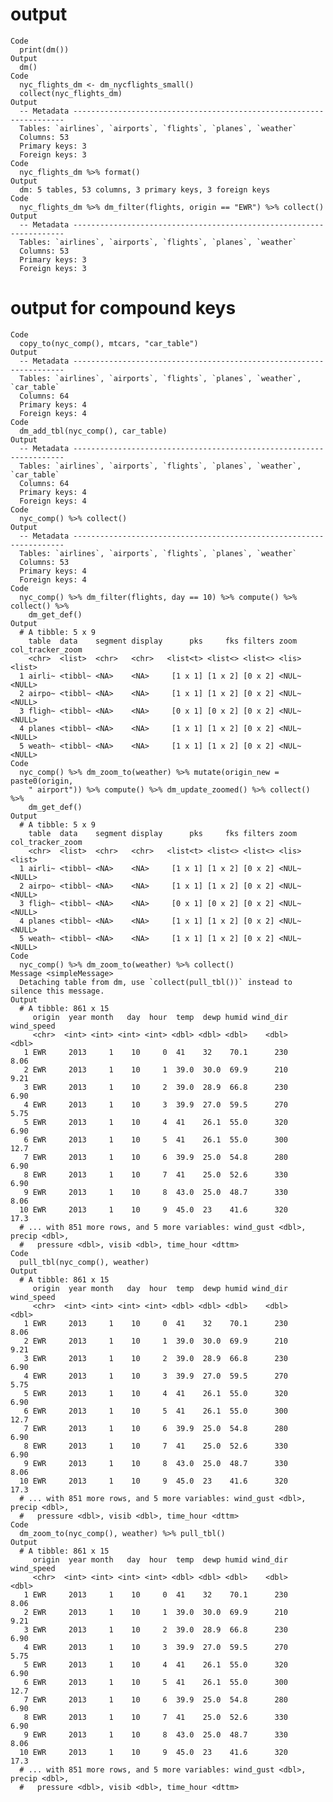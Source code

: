 # output

    Code
      print(dm())
    Output
      dm()
    Code
      nyc_flights_dm <- dm_nycflights_small()
      collect(nyc_flights_dm)
    Output
      -- Metadata --------------------------------------------------------------------
      Tables: `airlines`, `airports`, `flights`, `planes`, `weather`
      Columns: 53
      Primary keys: 3
      Foreign keys: 3
    Code
      nyc_flights_dm %>% format()
    Output
      dm: 5 tables, 53 columns, 3 primary keys, 3 foreign keys
    Code
      nyc_flights_dm %>% dm_filter(flights, origin == "EWR") %>% collect()
    Output
      -- Metadata --------------------------------------------------------------------
      Tables: `airlines`, `airports`, `flights`, `planes`, `weather`
      Columns: 53
      Primary keys: 3
      Foreign keys: 3

# output for compound keys

    Code
      copy_to(nyc_comp(), mtcars, "car_table")
    Output
      -- Metadata --------------------------------------------------------------------
      Tables: `airlines`, `airports`, `flights`, `planes`, `weather`, `car_table`
      Columns: 64
      Primary keys: 4
      Foreign keys: 4
    Code
      dm_add_tbl(nyc_comp(), car_table)
    Output
      -- Metadata --------------------------------------------------------------------
      Tables: `airlines`, `airports`, `flights`, `planes`, `weather`, `car_table`
      Columns: 64
      Primary keys: 4
      Foreign keys: 4
    Code
      nyc_comp() %>% collect()
    Output
      -- Metadata --------------------------------------------------------------------
      Tables: `airlines`, `airports`, `flights`, `planes`, `weather`
      Columns: 53
      Primary keys: 4
      Foreign keys: 4
    Code
      nyc_comp() %>% dm_filter(flights, day == 10) %>% compute() %>% collect() %>%
        dm_get_def()
    Output
      # A tibble: 5 x 9
        table  data    segment display      pks     fks filters zoom  col_tracker_zoom
        <chr>  <list>  <chr>   <chr>   <list<t> <list<> <list<> <lis> <list>          
      1 airli~ <tibbl~ <NA>    <NA>     [1 x 1] [1 x 2] [0 x 2] <NUL~ <NULL>          
      2 airpo~ <tibbl~ <NA>    <NA>     [1 x 1] [1 x 2] [0 x 2] <NUL~ <NULL>          
      3 fligh~ <tibbl~ <NA>    <NA>     [0 x 1] [0 x 2] [0 x 2] <NUL~ <NULL>          
      4 planes <tibbl~ <NA>    <NA>     [1 x 1] [1 x 2] [0 x 2] <NUL~ <NULL>          
      5 weath~ <tibbl~ <NA>    <NA>     [1 x 1] [1 x 2] [0 x 2] <NUL~ <NULL>          
    Code
      nyc_comp() %>% dm_zoom_to(weather) %>% mutate(origin_new = paste0(origin,
        " airport")) %>% compute() %>% dm_update_zoomed() %>% collect() %>%
        dm_get_def()
    Output
      # A tibble: 5 x 9
        table  data    segment display      pks     fks filters zoom  col_tracker_zoom
        <chr>  <list>  <chr>   <chr>   <list<t> <list<> <list<> <lis> <list>          
      1 airli~ <tibbl~ <NA>    <NA>     [1 x 1] [1 x 2] [0 x 2] <NUL~ <NULL>          
      2 airpo~ <tibbl~ <NA>    <NA>     [1 x 1] [1 x 2] [0 x 2] <NUL~ <NULL>          
      3 fligh~ <tibbl~ <NA>    <NA>     [0 x 1] [0 x 2] [0 x 2] <NUL~ <NULL>          
      4 planes <tibbl~ <NA>    <NA>     [1 x 1] [1 x 2] [0 x 2] <NUL~ <NULL>          
      5 weath~ <tibbl~ <NA>    <NA>     [1 x 1] [1 x 2] [0 x 2] <NUL~ <NULL>          
    Code
      nyc_comp() %>% dm_zoom_to(weather) %>% collect()
    Message <simpleMessage>
      Detaching table from dm, use `collect(pull_tbl())` instead to silence this message.
    Output
      # A tibble: 861 x 15
         origin  year month   day  hour  temp  dewp humid wind_dir wind_speed
         <chr>  <int> <int> <int> <int> <dbl> <dbl> <dbl>    <dbl>      <dbl>
       1 EWR     2013     1    10     0  41    32    70.1      230       8.06
       2 EWR     2013     1    10     1  39.0  30.0  69.9      210       9.21
       3 EWR     2013     1    10     2  39.0  28.9  66.8      230       6.90
       4 EWR     2013     1    10     3  39.9  27.0  59.5      270       5.75
       5 EWR     2013     1    10     4  41    26.1  55.0      320       6.90
       6 EWR     2013     1    10     5  41    26.1  55.0      300      12.7 
       7 EWR     2013     1    10     6  39.9  25.0  54.8      280       6.90
       8 EWR     2013     1    10     7  41    25.0  52.6      330       6.90
       9 EWR     2013     1    10     8  43.0  25.0  48.7      330       8.06
      10 EWR     2013     1    10     9  45.0  23    41.6      320      17.3 
      # ... with 851 more rows, and 5 more variables: wind_gust <dbl>, precip <dbl>,
      #   pressure <dbl>, visib <dbl>, time_hour <dttm>
    Code
      pull_tbl(nyc_comp(), weather)
    Output
      # A tibble: 861 x 15
         origin  year month   day  hour  temp  dewp humid wind_dir wind_speed
         <chr>  <int> <int> <int> <int> <dbl> <dbl> <dbl>    <dbl>      <dbl>
       1 EWR     2013     1    10     0  41    32    70.1      230       8.06
       2 EWR     2013     1    10     1  39.0  30.0  69.9      210       9.21
       3 EWR     2013     1    10     2  39.0  28.9  66.8      230       6.90
       4 EWR     2013     1    10     3  39.9  27.0  59.5      270       5.75
       5 EWR     2013     1    10     4  41    26.1  55.0      320       6.90
       6 EWR     2013     1    10     5  41    26.1  55.0      300      12.7 
       7 EWR     2013     1    10     6  39.9  25.0  54.8      280       6.90
       8 EWR     2013     1    10     7  41    25.0  52.6      330       6.90
       9 EWR     2013     1    10     8  43.0  25.0  48.7      330       8.06
      10 EWR     2013     1    10     9  45.0  23    41.6      320      17.3 
      # ... with 851 more rows, and 5 more variables: wind_gust <dbl>, precip <dbl>,
      #   pressure <dbl>, visib <dbl>, time_hour <dttm>
    Code
      dm_zoom_to(nyc_comp(), weather) %>% pull_tbl()
    Output
      # A tibble: 861 x 15
         origin  year month   day  hour  temp  dewp humid wind_dir wind_speed
         <chr>  <int> <int> <int> <int> <dbl> <dbl> <dbl>    <dbl>      <dbl>
       1 EWR     2013     1    10     0  41    32    70.1      230       8.06
       2 EWR     2013     1    10     1  39.0  30.0  69.9      210       9.21
       3 EWR     2013     1    10     2  39.0  28.9  66.8      230       6.90
       4 EWR     2013     1    10     3  39.9  27.0  59.5      270       5.75
       5 EWR     2013     1    10     4  41    26.1  55.0      320       6.90
       6 EWR     2013     1    10     5  41    26.1  55.0      300      12.7 
       7 EWR     2013     1    10     6  39.9  25.0  54.8      280       6.90
       8 EWR     2013     1    10     7  41    25.0  52.6      330       6.90
       9 EWR     2013     1    10     8  43.0  25.0  48.7      330       8.06
      10 EWR     2013     1    10     9  45.0  23    41.6      320      17.3 
      # ... with 851 more rows, and 5 more variables: wind_gust <dbl>, precip <dbl>,
      #   pressure <dbl>, visib <dbl>, time_hour <dttm>


